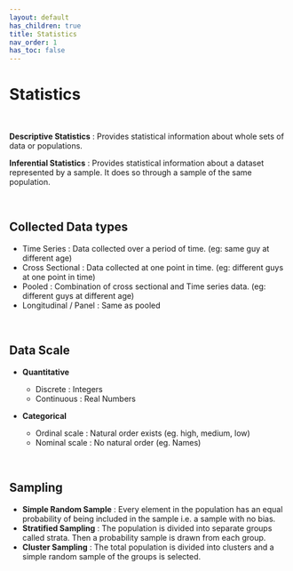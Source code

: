 ```yaml
---
layout: default
has_children: true
title: Statistics
nav_order: 1
has_toc: false
---
```


# Statistics

&nbsp;
&nbsp;

**Descriptive Statistics** :  Provides statistical information about whole sets of data or populations.

**Inferential Statistics** :  Provides statistical information about a dataset represented by a sample. It does so through a sample of the same population.

&nbsp;
&nbsp;


## Collected Data types

-   Time Series : Data collected over a period of time. (eg: same guy at different age)
-   Cross Sectional : Data collected at one point in time. (eg: different guys at one point in time)
-   Pooled : Combination of cross sectional and Time series data. (eg: different guys at different age)
-   Longitudinal / Panel : Same as pooled


&nbsp;
&nbsp;



## Data Scale
- **Quantitative**
  - Discrete : Integers
  - Continuous : Real Numbers

- **Categorical**
  - Ordinal scale : Natural order exists (eg. high, medium, low)
  - Nominal scale : No natural order (eg. Names)

&nbsp;
&nbsp;

## Sampling
- **Simple Random Sample** : Every element in the population has an equal probability of being included in the sample i.e. a sample with no bias.
- **Stratified Sampling** : The population is divided into separate groups called strata. Then a probability sample is drawn from each group.
- **Cluster Sampling** : The total population is divided into clusters and a simple random sample of the groups is selected.
